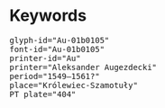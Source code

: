 # Keywords
<pre>
glyph-id="Au-01b0105"
font-id="Au-01b0105"
printer-id="Au"
printer="Aleksander Augezdecki"
period="1549–1561?"
place="Królewiec-Szamotuły"
PT plate="404"
</pre>
